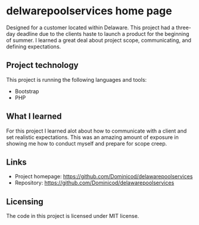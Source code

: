 # delwarepoolservices home page

Designed for a customer located within Delaware. This project had a three-day deadline due to the clients haste to launch a product 
for the beginning of summer. I learned a great deal about project scope, communicating, and defining expectations.


## Project technology

This project is running the following languages and tools:

* Bootstrap
* PHP

## What I learned

For this project I learned alot about how to communicate with a client and set realistic expectations. This was an amazing
amount of exposure in showing me how to conduct myself and prepare for scope creep.

## Links

- Project homepage: https://github.com/Dominicod/delawarepoolservices
- Repository: https://github.com/Dominicod/delawarepoolservices



## Licensing

The code in this project is licensed under MIT license.
